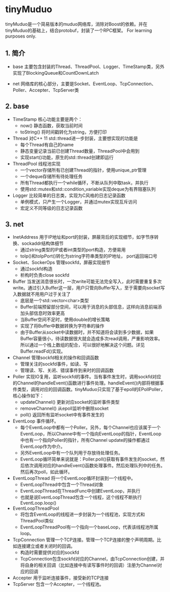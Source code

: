 # tinyMuduo
tinyMuduo是一个简易版本的muduo网络库，消除对Boost的依赖。并在tinyMuduo的基础上，结合protobuf，封装了一个RPC框架。
For learning purposes only.

## 1. 简介
* base
主要包含封装的Thread、ThreadPool、Logger、TimeStamp类，另外实现了BlockingQueue和CountDownLatch

* net
网络库的核心部分，主要是Socket、EventLoop、TcpConnection、Poller、Accepter、TcpServer类

## 2. base
* TimeStamp
核心功能主要是两个：
    * now() 静态函数，获取当前时间
    * toString() 将时间戳转化为string，方便打印
* Thread
对C++ 11 std::thread进一步封装，主要想实现的功能是
    * 每个Thread有自己的name
    * 静态变量记录当前已创建Thread数量，ThreadPool中会用到
    * 实现start()功能，原生的std::thread创建即运行
* ThreadPool
线程池实现
    * 一个vector存储所有已创建Thread的指针，使用unique_ptr管理
    * 一个deque存储所有待处理任务
    * 所有Thread都执行一个while循环，不断从队列中取task，并执行
    * 使用std::mutex和std::condition_variable实现deque为有界阻塞队列
* Logger
比较简单的日志类，实现为C风格的日志记录函数
    * 单例模式，只产生一个Logger，并通过mutex实现互斥访问
    * 宏定义不同等级的日志记录函数
## 3. net
* InetAddress
用于IP地址和port的封装，屏蔽背后的实现细节，如字节序转换、sockaddr结构体细节
    * 通过string类型的IP或者int类型的port构造，方便易用
    * toIp()和toIpPort()转化为string字符串类型的IP地址， port返回端口号
* Socket、SockerOps
管理sockfd，屏蔽实现细节
    * 通过sockfd构造 
    * 析构时负责close sockfd
* Buffer
当发送消息很长时，一次write可能无法完全写入，此时需要重复多次write。通过引入Buffer这一层，用户只管向Buffer写入，至于需要向socket写入数据就不用用户过于关注了
    * 底层是一个std::vector\<char\>类型
    * Buffer前端预留部分空间，可以用于消息的头部信息，这样向消息前端添加头部信息时效率更高
    * 当Buffer空间不足时，使用double的增长策略
    * 实现了将Buffer中数据转换为字符串的操作
    * 由于Buffer从socket中读数据时，并不知道将会读到多少数据，如果Buffer容量很小，待读数据很大就会造成多次read调用，严重影响效率。所以通过一个栈上数组的配合，可以很好地解决这个问题。详见Buffer.readFd()实现。
* Channel
管理sockfd相关的操作和回调函数
    * 管理关注的sockfd事件，如读、写
    * 管理读、写、关闭、错误事件到来时的回调函数
* Poller
实现IO复用，监听sockfd的事件。当有事件发生时，调用sockfd对应的Channel的handleEvent()函数进行事件处理。handleEvent()内部将根据事件类型，调用对应的回调函数。tinyMuduo只实现了基于epoll的EPollPoller，核心操作如下：
    * updateChannel() 更新对应socket的监听事件类型
    * removeChannel() 从epoll监听中删除socket
    * poll() 返回所有监听socket中有事件发生的
* EventLoop
事件循环。
    * 每个EventLoop中都有一个Poller。另外，每个Channel也应该属于一个EventLoop，所以Channe中有一个指向EventLoop的指针，EventLoop中也有一个指向Poller的指针，所有Channel update的操作都通过EventLoop作为中介。
    * 另外EventLoop中有一个队列用于存放待处理任务。
    * EventLoop循环简单来说就是：Poller.poll()获取有事件发生的socket，然后依次调用对应的handleEvent()函数处理事件。然后处理队列中的任务。然后再次poll，如此循环。
* EventLoopThread
将一个EventLoop循环封装到一个线程中。
    * EventLoopThread中包含一个Thread对象
    * EventLoopThread在ThreadFunc中创建EventLoop，并执行
    * 也就是说EventLoopThread包含一个线程，这个线程不断执行EventLoop.loop()
* EventLoopThreadPool
    * 将包含EventLoop的线程进一步封装为一个线程池，实现方式和ThreadPool类似
    * EventLoopThreadPool有一个指向一个baseLoop，代表该线程池所属loop。
* TcpConnection
管理一个TCP连接。管理一个TCP连接的整个声明周期。比如连接建立或者关闭时的回调。
    * 构造时需要提供对应的sockfd
    * TcpConnection包含sockfd对应的Channel，由TcpConnection创建，并将自身的相关回调（比如连接中有读写事件时的回调）注册为Channel对应的回调
* Accepter
用于监听连接事件，接受新的TCP连接
* TcpServer
包含一个Accepter，一个线程池。


